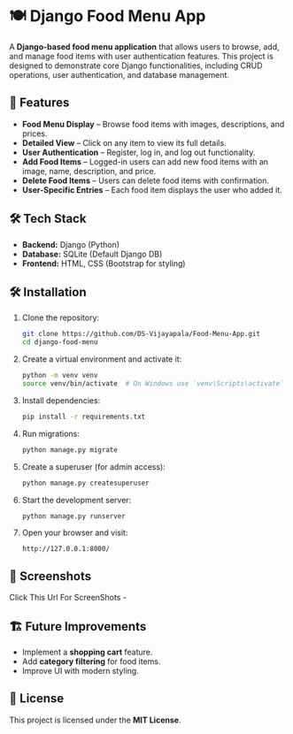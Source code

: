 # 🍽️ Django Food Menu App  

A **Django-based food menu application** that allows users to browse, add, and manage food items with user authentication features. This project is designed to demonstrate core Django functionalities, including CRUD operations, user authentication, and database management.  

## 🚀 Features  

- **Food Menu Display** – Browse food items with images, descriptions, and prices.  
- **Detailed View** – Click on any item to view its full details.  
- **User Authentication** – Register, log in, and log out functionality.  
- **Add Food Items** – Logged-in users can add new food items with an image, name, description, and price.  
- **Delete Food Items** – Users can delete food items with confirmation.  
- **User-Specific Entries** – Each food item displays the user who added it.  

## 🛠️ Tech Stack  

- **Backend:** Django (Python)  
- **Database:** SQLite (Default Django DB) 
- **Frontend:** HTML, CSS (Bootstrap for styling)  

## 🛠️ Installation  

1. Clone the repository:  
   ```bash
   git clone https://github.com/DS-Vijayapala/Food-Menu-App.git
   cd django-food-menu
   ```
2. Create a virtual environment and activate it:  
   ```bash
   python -m venv venv  
   source venv/bin/activate  # On Windows use `venv\Scripts\activate`
   ```
3. Install dependencies:  
   ```bash
   pip install -r requirements.txt
   ```
4. Run migrations:  
   ```bash
   python manage.py migrate
   ```
5. Create a superuser (for admin access):  
   ```bash
   python manage.py createsuperuser
   ```
6. Start the development server:  
   ```bash
   python manage.py runserver
   ```
7. Open your browser and visit:  
   ```
   http://127.0.0.1:8000/
   ```

## 📸 Screenshots  

Click This Url For ScreenShots - 

## 🏗️ Future Improvements  

- Implement a **shopping cart** feature.  
- Add **category filtering** for food items.  
- Improve UI with modern styling.  

## 🐝 License  

This project is licensed under the **MIT License**.  


